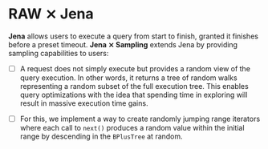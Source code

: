 # RAW ⨯ Jena 

**Jena** allows users to execute a query from start to finish, granted
it finishes before a preset timeout.  **Jena ⨯ Sampling** extends Jena
by providing sampling capabilities to users:

- [ ] A request does not simply execute but provides a random view of
  the query execution. In other words, it returns a tree of random
  walks representing a random subset of the full execution tree. This
  enables query optimizations with the idea that spending time in
  exploring will result in massive execution time gains. 

- [ ] For this, we implement a way to create randomly jumping range
  iterators where each call to `next()` produces a random value within
  the initial range by descending in the `BPlusTree` at random.

